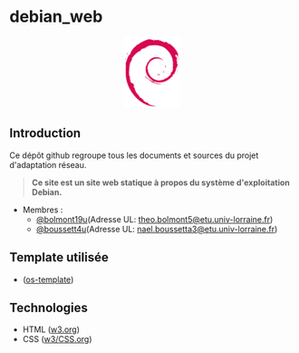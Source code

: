 # debian_web

<p align="center">
	<img width="20%" height="20%" src="https://github.com/Boussett4u/debian_web/blob/main/images/demo/debian.png">
</p>


## Introduction
Ce dépôt github regroupe tous les documents et sources du projet d'adaptation réseau.

> **Ce site est un site web statique à propos du système d'exploitation Debian.**

* Membres :
	* [@bolmont19u](https://github.com/RoyalLilium)(Adresse UL: theo.bolmont5@etu.univ-lorraine.fr)
	* [@boussett4u](https://github.com/boussett4u)(Adresse UL: nael.boussetta3@etu.univ-lorraine.fr)

## Template utilisée
* ([os-template](https://www.os-templates.com/free-website-templates/foxclore))

## Technologies
* HTML ([w3.org](https://www.w3.org))
* CSS ([w3/CSS.org](https://www.w3.org/Style/CSS))

